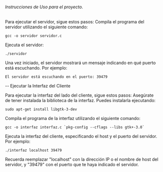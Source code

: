 ######  Instrucciones de Uso para el proyecto.

Para ejecutar el servidor, sigue estos pasos:
Compila el programa del servidor utilizando el siguiente comando:

    
    gcc -o servidor servidor.c

    

Ejecuta el servidor:

    
    ./servidor

    
Una vez iniciado, el servidor mostrará un mensaje indicando en qué puerto está escuchando. Por ejemplo:


    El servidor está escuchando en el puerto: 39479

-- Ejecutar la Interfaz del Cliente

Para ejecutar la interfaz del lado del cliente, sigue estos pasos:
Asegúrate de tener instalada la biblioteca de la interfaz. Puedes instalarla ejecutando:

    sudo apt-get install libgtk-3-dev


Compila el programa de la interfaz utilizando el siguiente comando:


    gcc -o interfaz interfaz.c `pkg-config --cflags --libs gtk+-3.0`


Ejecuta la interfaz del cliente, especificando el host y el puerto del servidor. Por ejemplo:


    ./interfaz localhost 39479

Recuerda reemplazar "localhost" con la dirección IP o el nombre de host del servidor, y "39479" con el puerto que te haya indicado el servidor.
